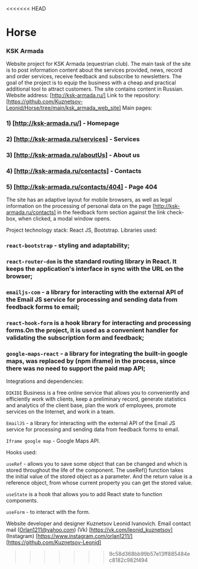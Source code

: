 <<<<<<< HEAD
# Horse
### KSK Armada 
Website project for KSK Armada (equestrian club). The main task of the site is to post information content about the services provided, news, record and order services, receive feedback and subscribe to newsletters. The goal of the project is to equip the business with a cheap and practical additional tool to attract customers. The site contains content in Russian.
Website address: [http://ksk-armada.ru/]
Link to the repository: [https://github.com/Kuznetsov-Leonid/Horse/tree/main/ksk_armada_web_site]
Main pages:

### 1) [http://ksk-armada.ru/] - Homepage
### 2) [http://ksk-armada.ru/services] - Services
### 3) [http://ksk-armada.ru/aboutUs] - About us
### 4) [http://ksk-armada.ru/contacts] - Contacts
### 5) [http://ksk-armada.ru/contacts/404] - Page 404

The site has an adaptive layout for mobile browsers, as well as legal information on the processing of personal data on the page [http://ksk-armada.ru/contacts] in the feedback form section against the link check-box, when clicked, a modal window opens.

Project technology stack: React JS, Bootstrap.
Libraries used:

### `react-bootstrap` - styling and adaptability;

### `react-router-dom` is the standard routing library in React. It keeps the application's interface in sync with the URL on the browser;

### `emailjs-com` - a library for interacting with the external API of the Email JS service for processing and sending data from feedback forms to email;

### `react-hook-form` is a hook library for interacting and processing forms.On the project, it is used as a convenient handler for validating the subscription form and feedback;

### `google-maps-react` - a library for integrating the built-in google maps, was replaced by (npm iframe) in the process, since there was no need to support the paid map API;

Integrations and dependencies:

`DIKIDI` Business is a free online service that allows you to conveniently and efficiently work with clients, keep a preliminary record, generate statistics and analytics of the client base, plan the work of employees, promote services on the Internet, and work in a team.

`EmailJS` - a library for interacting with the external API of the Email JS service for processing and sending data from feedback forms to email.

`Iframe google map` - Google Maps API.

Hooks used:

`useRef` - allows you to save some object that can be changed and which is stored throughout the life of the component. The useRef() function takes the initial value of the stored object as a parameter. And the return value is a reference object, from whose current property you can get the stored value.

`useState` is a hook that allows you to add React state to function components.

`useForm` - to interact with the form.

Website developer and designer Kuznetsov Leonid Ivanovich.
Email contact mail (Orlan1211@yahoo.com)
(Vk) [https://vk.com/leonid_kuznetsov]
(Instagram) [https://www.instagram.com/orlan1211/]
[https://github.com/Kuznetsov-Leonid]
>>>>>>> 9c58d368bb99b57e13ff885484ec8182c982f494
